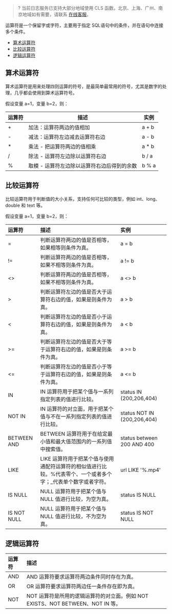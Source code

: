 >? 当前日志服务已支持大部分地域使用 CLS 函数。北京、上海、广州、南京地域如有需要，请联系 [在线客服](https://cloud.tencent.com/act/event/Online_service)。
>

运算符是一个保留字或字符，主要用于指定 SQL语句中的条件，并在语句中连接多个条件。

- [算术运算符](#.E7.AE.97.E6.9C.AF.E8.BF.90.E7.AE.97.E7.AC.A6)
- [比较运算符](#.E6.AF.94.E8.BE.83.E8.BF.90.E7.AE.97.E7.AC.A6)
- [逻辑运算符](#.E9.80.BB.E8.BE.91.E8.BF.90.E7.AE.97.E7.AC.A6)

## 算术运算符

算术运算符是用来处理四则运算的符号，是最简单最常用的符号，尤其是数字的处理，几乎都会使用到算术运算符号。

假设变量 a=1，变量 b=2，则：

| 运算符 | 描述                                          | 实例  |
| ------ | --------------------------------------------- | ----- |
| +      | 加法：运算符两边的值相加                      | a + b |
| -      | 减法：运算符左边减去运算符右边                | a - b |
| *      | 乘法 - 把运算符两边的值相乘                   | a * b |
| /      | 除法 -   运算符左边除以运算符右边             | b / a |
| %      | 取模 -   运算符左边除以运算符右边后得到的余数 | b % a |

## 比较运算符

比较运算符用于判断值的大小关系，支持任何可比较的类型，例如 int、long、double 和 text 等。

假设变量 a=1，变量 b=2，则：

| 运算符 | 描述                                                         | 实例              |
| :----- | :----------------------------------------------------------- | :---------------- |
| =      | 判断运算符两边的值是否相等，如果相等则条件为真。             | a = b             |
| !=     | 判断运算符两边的值是否相等，如果不相等则条件为真。           | a != b            |
| <>     | 判断运算符两边的值是否相等，如果不相等则条件为真。           | a <> b            |
| >      | 判断运算符左边的值是否大于运算符右边的值，如果是则条件为真。 | a > b |
| <      | 判断运算符左边的值是否小于运算符右边的值，如果是则条件为真。 | a < b   |
| >=     | 判断运算符左边的值是否大于等于运算符右边的值，如果是则条件为真。 | a >= b |
| <=     | 判断运算符左边的值是否小于等于运算符右边的值，如果是则条件为真。 | a <= b   |
| IN      | IN 运算符用于把某个值与一系列指定列表的值进行比较。          |  status IN (200,206,404) |
| NOT IN  | IN 运算符的对立面，用于把某个值与不在一系列指定列表的值进行比较。 | status NOT IN (200,206,404)  |
| BETWEEN AND | BETWEEN 运算符用于在给定最小值和最大值范围内的一系列值中搜索值。 | status between 200 AND 400 |
| LIKE    | LIKE 运算符用于把某个值与使用通配符运算符的相似值进行比较。%代表零个、一个或者多个字；_代表单个数字或者字符。  | url LIKE '%.mp4' |
| IS NULL | NULL 运算符用于把某个值与 NULL 值进行比较，为空为真。 | status IS NULL |
| IS NOT NULL | NULL 运算符用于把某个值与 NULL 值进行比较，不为空为真。 | status IS NOT NULL |


## 逻辑运算符

| 运算符  | 描述                                                         |
| :------ | :----------------------------------------------------------- |
| AND     | AND 运算符要求运算符两边条件同时存在为真。                   |
| OR      | OR 运算符要求运算符两边任一条件存在即为真。                  |
| NOT     | NOT 运算符是所用的逻辑运算符的对立面。例如 NOT EXISTS、NOT BETWEEN、NOT IN 等。 |
